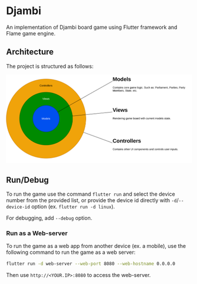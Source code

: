 # Djambi

An implementation of Djambi board game using Flutter framework and Flame game engine.


## Architecture

The project is structured as follows:

<img src="../docs/assets/architecture.svg" alt="Architecture">


## Run/Debug

To run the game use the command `flutter run` and select the device number from the provided list,
or provide the device id directly with `-d`/`--device-id` option (ex. `flutter run -d linux`).

For debugging, add `--debug` option.


### Run as a Web-server

To run the game as a web app from another device (ex. a mobile), use the following command to run the game as a web server:

```bash
flutter run -d web-server --web-port 8080 --web-hostname 0.0.0.0
```

Then use `http://<YOUR.IP>:8080` to access the web-server.
